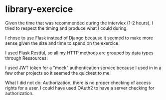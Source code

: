 # library-exercice

Given the time that was recommended during the interviex (1-2 hours), I tried to respect the timing and produce what I could during.

I chose to use Flask instead of Django because it seemed to make more sense given the size and time to spend on the exercice.

I used Flask Restful, so all my HTTP methods are grouped by data types through Ressources.

I used JWT token for a "mock" authentication service because I used in in a few other projects so it seemed the quickest to me. 


What I did not do: 
Authorization, there is no proper checking of access rights for a user. I could have used OAuth2 to have a server checking for authorization. 

